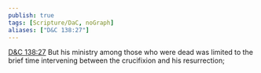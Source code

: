 ```yaml
---
publish: true
tags: [Scripture/DaC, noGraph]
aliases: ["D&C 138:27"]
---
```

[D&C 138:27](https://churchofjesuschrist.org/study/scriptures/dc-testament/dc/138?lang=eng&id=p27#p27) But his ministry among those who were dead was limited to the brief time intervening between the crucifixion and his resurrection;

